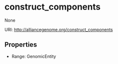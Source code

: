 # construct_components

None

URI: http://alliancegenome.org/construct_components



<!-- no inheritance hierarchy -->


## Properties

 * Range: GenomicEntity


